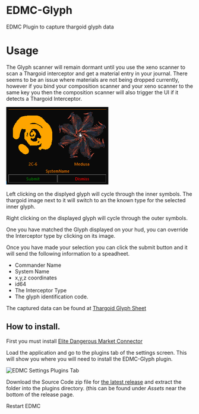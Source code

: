 # EDMC-Glyph
EDMC Plugin to capture thargoid glyph data

# Usage

The Glyph scanner will remain dormant until you use the xeno scanner to scan a Thargoid interceptor and get a material entry in your journal. There seems to be an issue where materials are not being dropped currently, however if you bind your composition scanner and your xeno scanner to the same key you then the composition scanner will also trigger the UI if it detects a Thargoid Interceptor.

![Glyph User Interface](docimages/glyphui.png)

Left clicking on the displyed glyph will cycle through the inner symbols. The thargoid image next to it will switch to an the known type for the selected inner glyph.

Right clicking on the displayed glyph will cycle through the outer symbols. 

One you have matched the Glyph displayed on your hud, you can override the Interceptor type by clicking on its image.

Once you have made your selection you can click the submit button and it will send the following information to a speadheet.

* Commander Name
* System Name
* x,y,z coordinates
* id64 
* The Interceptor Type
* The glyph identification code.



The captured data can be found at [Thargoid Glyph Sheet](https://canonn.fyi/glyphsheet)

## How to install. 
First you must install [Elite Dangerous Market Connector](https://github.com/Marginal/EDMarketConnector/blob/master/README.md)

Load the application and go to the plugins tab of the settings screen. This will show you where you will need to install the EDMC-Glyph plugin. 

![EDMC Settings Plugins Tab](https://i.imgur.com/3yxKUnO.png)

Download the Source Code zip file for [the latest release](https://github.com/canonn-science/EDMC-Glyph/releases/latest) and extract the folder into the plugins directory. (this can be found under *Assets* near the bottom of the release page.

Restart EDMC

